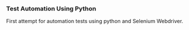 ### Test Automation Using Python
First attempt for automation tests using python and Selenium Webdriver.
